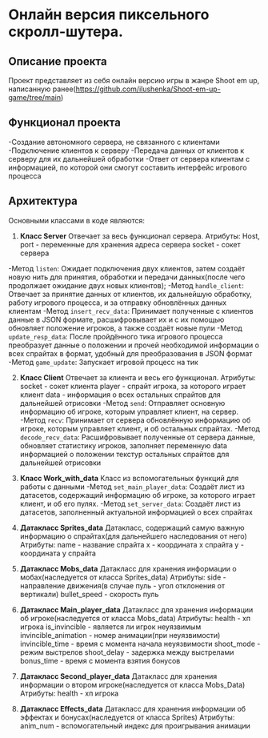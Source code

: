 # Онлайн версия пиксельного скролл-шутера.

## Описание проекта
Проект представляет из себя онлайн версию игры в жанре Shoot em up, написанную ранее(https://github.com/ilushenka/Shoot-em-up-game/tree/main)

## Функционал проекта
-Создание автономного сервера, не связанного с клиентами
-Подключение клиентов к серверу
-Передача данных от клиентов к серверу для их дальнейшей обработки
-Ответ от сервера клиентам с информацией, по которой они смогут составить интерфейс игрового процесса

## Архитектура
Основными классами в коде являются:

1. **Класс Server**
Отвечает за весь функционал сервера.
Атрибуты: 
    Host, port - переменные для хранения адреса сервера
    socket - сокет сервера

-Метод `listen`: Ожидает подключения двух клиентов, затем создаёт новую нить для принятия, обработки и передачи данных(после чего продолжает ожидание двух новых клиентов);
-Метод `handle_client`: Отвечает за принятие данных от клиентов, их дальнейшую обработку, работу игрового процесса, и за отправку обновлённых данных клиентам
-Метод `insert_recv_data`: Принимает полученные с клиентов данные в JSON формате, расшифровывает их и с их помощью обновляет положение игроков, а также создаёт новые пули
-Метод `update_resp_data`: После пройдённого тика игрового процесса преобразует данные о положении и прочей необходимой информации о всех спрайтах в формат, удобный для преобразования в JSON формат
-Метод `game_update`: Запускает игровой процесс на тик

2. **Класс Client**
Отвечает за клиента и весь его функционал.
Атрибуты:
    socket - сокет клиента
    player - спрайт игрока, за которого играет клиент
    data - информация о всех остальных спрайтов для дальнейшей отрисовки
-Метод `send`: Отправляет основную информацию об игроке, которым управляет клиент, на сервер.
-Метод `recv`: Принимает от сервера обновлённую информацию об игроке, которым управляет клиент, и об остальных спрайтах.
-Метод `decode_recv_data`: Расшифровывает полученные от сервера данные, обновляет статистику игроков, заполняет переменную data информацией о положении текстур остальных спрайтов для дальнейшей отрисовки

3. **Класс Work_with_data**
Класс из вспомогательных функций для работы с данными
-Метод `set_main_player_data`: Создаёт лист из датасетов, содержащий информацию об игроке, за которого играет клиент, и об его пулях.
-Метод `set_server_data`: Создаёт лист из датасетов, заполненный актуальной информацией о всех спрайтах


4. **Датакласс Sprites_data**
Датакласс, содержащий самую важную информацию о спрайтах(для дальнейшего наследования от него)
Атрибуты:
    name - название спрайта
    x - координата x спрайта
    y - координата y спрайта

5. **Датакласс Mobs_data**
Датакласс для хранения информации о мобах(наследуется от класса Sprites_data)
Атрибуты:
    side - направление движения(в случае пуль - угол отклонения от вертикали)
    bullet_speed - скорость пуль

6. **Датакласс Main_player_data**
Датакласс для хранения информации об игроке(наследуется от класса Mobs_data)
Атрибуты:
    health - хп игрока
    is_invincible - является ли игрок неуязвимым
    invincible_animation - номер анимации(при неуязвимости)
    invincible_time - время с момента начала неуязвимости
    shoot_mode - режим выстрелов
    shoot_delay - задержка между выстрелами
    bonus_time - время с момента взятия бонусов

7. **Датакласс Second_player_data**
Датакласс для хранения информации о втором игроке(наследуется от класса Mobs_Data)
Атрибуты:
    health - хп игрока

8. **Датакласс Effects_data**
Датакласс для хранения информации об эффектах и бонусах(наследуется от класса Sprites)
Атрибуты:
    anim_num - вспомогательный индекс для проигрывания анимации

